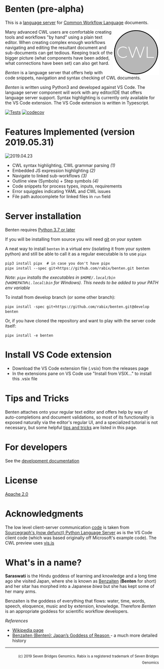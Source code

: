 # Benten (pre-alpha) 

This is a [language server] for [Common Workflow Language](https://www.commonwl.org/) documents.

<img align="right" height="150px" src="media/benten-icon.png"></img>
Many advanced CWL users are comfortable creating tools and workflows "by hand"
using a plain text editor. When creating complex enough workflows navigating 
and editing the resultant document and sub-documents can get tedious. Keeping
track of the bigger picture (what components have been added, what connections
have been set) can also get hard. 

_Benten_ is a language server that offers help with code snippets, 
navigation and syntax checking of CWL documents.

_Benten_ is written using Python3 and developed against VS Code. The language
server component will work with any editor/IDE that offers language server
support. Syntax highlighting is currently only available for the VS Code
extension. The VS Code extension is written in Typescript.

[language server]: https://langserver.org/

[![Tests](https://travis-ci.com/rabix/benten.svg?branch=master)](https://travis-ci.com/rabix/benten)
[![codecov](https://codecov.io/gh/rabix/benten/branch/master/graph/badge.svg)](https://codecov.io/gh/rabix/benten)


# Features Implemented (version 2019.05.31)

![2019.04.23](https://i.imgur.com/fgJOXum.png)

- CWL syntax highlighting, CWL grammar parsing _(1)_
- Embedded JS expression highlighting _(2)_
- Navigate to linked sub-workflows _(3)_
- Outline view (Symbols) + Step symbols _(4)_
- Code snippets for process types, inputs, requirements
- Error squiggles indicating YAML and CWL issues
- File path autocomplete for linked files in `run` field


# Server installation

Benten requires [Python 3.7 or later](https://www.python.org/downloads/)

If you will be installing from source you will need
[git](https://git-scm.com/downloads) on your system

A neat way to install `benten` in a virtual env (isolating it from your
system python) and still be able to call it as a regular executable is
to use `pipx`

```
pip3 install pipx  # in case you don't have pipx
pipx install --spec git+https://github.com/rabix/benten.git benten
```

_Note: `pipx` installs the executables in `$HOME/.local/bin`
(`%HOMEPATH%\.local\bin` for Windows). This needs to be added to your
PATH env variable_

To install from develop branch (or some other branch): 
```
pipx install -spec git+https://github.com/rabix/benten.git@develop benten
```

Or, if you have cloned the repository and want to play with the server
code itself:

```
pipx install -e benten
```


# Install VS Code extension

- Download the VS Code extension file (.vsix) from the releases page
- In the extensions pane on VS Code use "Install from VSIX..." to install this .vsix file


# Tips and Tricks

Benten attaches onto your regular text editor and offers help by
way of auto-completions and document validations, so most of its
functionality is exposed naturally via the editor's regular UI, and a 
specialized tutorial is not necessary, but some helpful 
[tips and tricks](docs/tips.md) are listed in this page.


# For developers
See the [development documentation](docs/developer.md)


# License
[Apache 2.0](LICENSE)


# Acknowledgments

The low level client-server communication [code][jsonrpc-code] is taken from [Sourcegraph's
(now defunct) Python Language Server][sourcegraph-python] as is the VS Code client code (which
was based originally off Microsoft's example code). The CWL preview uses [vis.js]

[jsonrpc-code]: https://github.com/sourcegraph/python-langserver/blob/master/langserver/jsonrpc.py
[sourcegraph-python]: https://github.com/sourcegraph/python-langserver
[vis.js]: http://visjs.org/

# What's in a name? 

**Saraswati** is the Hindu goddess of learning and knowledge and a long time ago 
she visited Japan, where she is known as [Benzaiten] (**Benten** for short) and 
her sitar has morphed into a Japanese _biwa_ but she has kept some of her many arms.

Benzaiten is the goddess of everything that flows: water, time, words, speech, 
eloquence, music and by extension, knowledge. Therefore _Benten_ is an 
appropriate goddess for scientific workflow developers.

[Benzaiten]: https://en.wikipedia.org/wiki/Benzaiten 

_References_
- [Wikipedia page](https://en.wikipedia.org/wiki/Benzaiten)
- [Benzaiten (Benten): Japan’s Goddess of Reason ](http://yabai.com/p/3200) - a much more detailed history

---

<div align="right">
<sub>(c) 2019 Seven Bridges Genomics. Rabix is a registered trademark of Seven Bridges Genomics</sub>
</div>